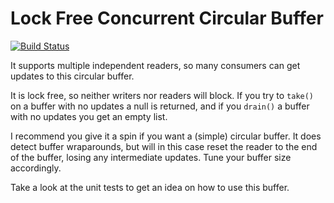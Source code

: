 # Lock Free Concurrent Circular Buffer

[![Build Status](https://travis-ci.org/asgeirn/circular-buffer.svg?branch=master)](https://travis-ci.org/asgeirn/circular-buffer)

It supports multiple independent readers, so many consumers can get updates to this circular buffer.

It is lock free, so neither writers nor readers will block.  If you try to `take()` on a buffer with no updates a null is returned, and if you `drain()` a buffer with no updates you get an empty list.

I recommend you give it a spin if you want a (simple) circular buffer.  It does detect buffer wraparounds, but will in this case reset the reader to the end of the buffer, losing any intermediate updates. Tune your buffer size accordingly.

Take a look at the unit tests to get an idea on how to use this buffer.
